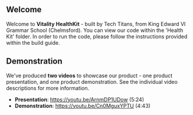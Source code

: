 ## Welcome

Welcome to **Vitality HealthKit** - built by Tech Titans, from King Edward VI Grammar School (Chelmsford). You can view our code within the 'Health Kit' folder. In order to run the code, please follow the instructions provided within the build guide.

## Demonstration

We've produced **two videos** to showcase our product - one product presentation, and one product demonstration. See the individual video descriptions for more information.
- **Presentation**: https://youtu.be/ArnmDP1UDow (5:24)
- **Demonstration**: https://youtu.be/Cn0MguxYPTU (4:43)

